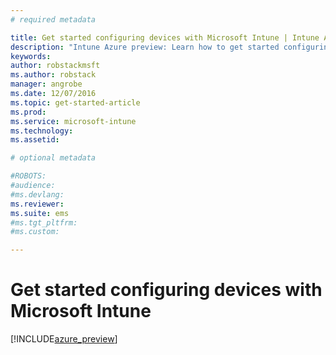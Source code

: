 ```yaml
---
# required metadata

title: Get started configuring devices with Microsoft Intune | Intune Azure preview | Microsoft Docs
description: "Intune Azure preview: Learn how to get started configuring devices with Intune."
keywords:
author: robstackmsftms.author: robstack
manager: angrobe
ms.date: 12/07/2016
ms.topic: get-started-article
ms.prod:
ms.service: microsoft-intune
ms.technology:
ms.assetid:

# optional metadata

#ROBOTS:
#audience:
#ms.devlang:
ms.reviewer:
ms.suite: ems
#ms.tgt_pltfrm:
#ms.custom:

---
```


# Get started configuring devices with Microsoft Intune


[!INCLUDE[azure_preview](../includes/azure_preview.md)]
